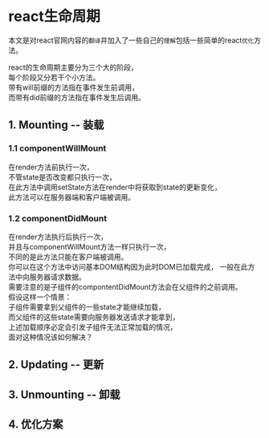# react生命周期
本文是对react官网内容的`翻译`并加入了一些自己的`理解`包括一些简单的react`优化`方法。  

react的生命周期主要分为三个大的阶段，  
每个阶段又分若干个小方法。  
带有will前缀的方法指在事件发生前调用，  
而带有did前缀的方法指在事件发生后调用。
## 1. Mounting -- 装载
### 1.1 componentWillMount
在render方法前执行一次，  
不管state是否改变都只执行一次，  
在此方法中调用setState方法在render中将获取到state的更新变化，  
此方法可以在服务器端和客户端被调用。
### 1.2 componentDidMount
在render方法执行后执行一次，  
并且与componentWillMount方法一样只执行一次，  
不同的是此方法只能在客户端被调用。  
你可以在这个方法中访问基本DOM结构因为此时DOM已加载完成，
一般在此方法中向服务器请求数据。  
需要注意的是子组件的compontentDidMount方法会在父组件的之前调用。  
假设这样一个情景：  
子组件需要拿到父组件的一些state才能继续加载，  
而父组件的这些state需要向服务器发送请求才能拿到，  
上述加载顺序必定会引发子组件无法正常加载的情况，  
面对这种情况该如何解决？
## 2. Updating -- 更新
## 3. Unmounting -- 卸载
## 4. 优化方案
